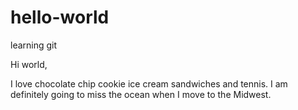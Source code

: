 # hello-world
learning git

Hi world,

I love chocolate chip cookie ice cream sandwiches and tennis. 
I am definitely going to miss the ocean when I move to the Midwest.
